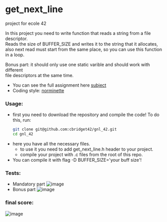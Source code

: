 # get_next_line
project for ecole 42

In this project you need to write function that reads a string from a file descriptor.  
Reads the size of BUFFER_SIZE and writes it to the string that it allocates,  
also next read must start from the same place, so you can use this function in a loop.  
  
Bonus part: it should only use one static varible and should work with different  
file descriptors at the same time.
  
* You can see the full assignment here [subject](https://github.com/cbridget42/gnl_42/blob/main/subject/en.subject.pdf)
* Coding style: [norminette](https://github.com/cbridget42/gnl_42/blob/main/subject/en.norm.pdf)
  
### Usage:
* first you need to download the repository and compile the code! To do this, run:
	```bash
	git clone git@github.com:cbridget42/gnl_42.git
	cd gnl_42
	```
* here you have all the necessary files.
	+ to use it you need to add get_next_line.h header to your project.
	+ compile your project with .c files from the root of this repo.
* You can compile it with flag -D BUFFER_SIZE='your buff size'!
  
### Tests:
* Mandatory part
![image](https://github.com/cbridget42/gnl_42/blob/main/images/Screenshot%20from%202022-11-13%2018-53-57.png)
* Bonus part
![image](https://github.com/cbridget42/gnl_42/blob/main/images/Screenshot%20from%202022-11-13%2018-55-32.png)
  
### final score:
![image](https://github.com/cbridget42/gnl_42/blob/main/images/Screenshot%20from%202022-11-13%2018-44-42.png)
  
